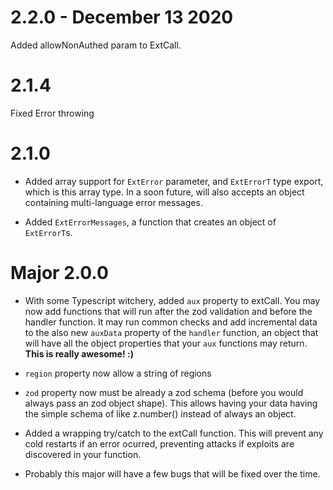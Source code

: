<!-- * `zod` property is now optional. You now have to  -->

# 2.2.0 - December 13 2020

Added allowNonAuthed param to ExtCall.


# 2.1.4

Fixed Error throwing

# 2.1.0

* Added array support for `ExtError` parameter, and `ExtErrorT` type export, which is this array type. In a soon future, will also accepts an object containing multi-language error messages.

* Added `ExtErrorMessages`, a function that creates an object of `ExtErrorT`s.

# Major 2.0.0

* With some Typescript witchery, added `aux` property to extCall. You may now add functions that will run after the zod validation and before the handler function. It may run common checks and add incremental data to the also new `auxData` property of the `handler` function, an object that will have all the object properties that your `aux` functions may return.
**This is really awesome! :\)**

* `region` property now allow a string of regions

* `zod` property now must be already a zod schema (before you would always pass an zod object shape). This allows having your data having the simple schema of like z.number() instead of always an object.

* Added a wrapping try/catch to the extCall function. This will prevent any cold restarts if an error ocurred, preventing attacks if exploits are discovered in your function.

* Probably this major will have a few bugs that will be fixed over the time.